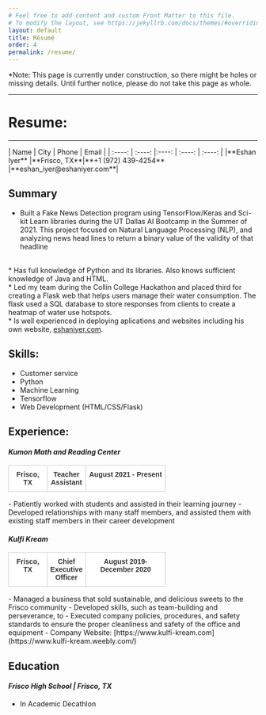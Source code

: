 ```yaml
---
# Feel free to add content and custom Front Matter to this file.
# To modify the layout, see https://jekyllrb.com/docs/themes/#overriding-theme-defaults
layout: default
title: Résumé
order: 4
permalink: /resume/
---
```

*Note: This page is currently under construction, so there might be holes or missing details. Until further notice, please do not take this page as whole.
 
---

# Resume:
<hr>
| Name        |  City       | Phone        |  Email       |
| :----: | :----: |:----: |  :----: | :----: |
|**Eshan Iyer**     |**Frisco, TX**|**+1 (972) 439-4254** |**eshan_iyer@eshaniyer.com**|

## Summary
* Built a Fake News Detection program using TensorFlow/Keras and Sci-kit Learn libraries during the UT Dallas AI Bootcamp in the Summer of 2021. This project focused on Natural Language Processing (NLP), and analyzing news head lines to return a binary value of the validity of that headline
<br>
* Has full knowledge of Python and its libraries. Also knows sufficient knowledge of Java and HTML.
<br>
* Led my team during the Collin College Hackathon and placed third for creating a Flask web that helps users manage their water consumption. The flask used a SQL database to store responses from clients to create a heatmap of water use hotspots.
<br>
* Is well experienced in deploying aplications and websites including his own website, <a href="https://www.eshaniyer.com/" target="_blank">eshaniyer.com</a>.

## Skills:

* Customer service
* Python
* Machine Learning
* Tensorflow
* Web Development (HTML/CSS/Flask)

## Experience:

#### ***Kumon Math and Reading Center***
<table style="border-collapse:collapse;border-color:#ccc;border-spacing:0;table-layout: fixed; width: 700px" class="tg"><colgroup><col style="width: 78px"><col style="width: 78px"><col style="width: 161px"></colgroup><thead><tr><td style="background-color:#fff;border-color:inherit;border-style:solid;border-width:1px;color:#333;font-family:Arial, sans-serif;font-size:14px;overflow:hidden;padding:10px 5px;text-align:center;vertical-align:top;word-break:normal"><span style="font-weight:bold">Frisco, TX</span></td><td style="background-color:#fff;border-color:inherit;border-style:solid;border-width:1px;color:#333;font-family:Arial, sans-serif;font-size:14px;overflow:hidden;padding:10px 5px;text-align:center;vertical-align:top;word-break:normal"><span style="font-weight:bold">Teacher Assistant</span></td><td style="background-color:#fff;border-color:inherit;border-style:solid;border-width:1px;color:#333;font-family:Arial, sans-serif;font-size:14px;overflow:hidden;padding:10px 5px;text-align:center;vertical-align:top;word-break:normal"><span style="font-weight:bold">August 2021 - Present</span></td></tr></thead></table>- Patiently worked with students and assisted in their learning journey
- Developed relationships with many staff members, and assisted them with existing staff members in their career development

#### ***Kulfi Kream***
<table style="border-collapse:collapse;border-color:#ccc;border-spacing:0;table-layout: fixed; width: 700px" class="tg"><colgroup><col style="width: 78px"><col style="width: 78px"><col style="width: 161px"></colgroup><thead><tr><td style="background-color:#fff;border-color:inherit;border-style:solid;border-width:1px;color:#333;font-family:Arial, sans-serif;font-size:14px;overflow:hidden;padding:10px 5px;text-align:center;vertical-align:top;word-break:normal"><span style="font-weight:bold">Frisco, TX</span></td><td style="background-color:#fff;border-color:inherit;border-style:solid;border-width:1px;color:#333;font-family:Arial, sans-serif;font-size:14px;overflow:hidden;padding:10px 5px;text-align:center;vertical-align:top;word-break:normal"><span style="font-weight:bold">Chief Executive Officer</span></td><td style="background-color:#fff;border-color:inherit;border-style:solid;border-width:1px;color:#333;font-family:Arial, sans-serif;font-size:14px;overflow:hidden;padding:10px 5px;text-align:center;vertical-align:top;word-break:normal"><span style="font-weight:bold">August 2019- December 2020</span></td></tr></thead></table>
- Managed a business that sold sustainable, and delicious sweets to the Frisco community
- Developed skills, such as team-building and perseverance, to
- Executed company policies, procedures, and safety standards to ensure the proper cleanliness and safety of the office and equipment
- Company Website: [https://www.kulfi-kream.com](https://www.kulfi-kream.weebly.com/)

## Education

#### ***Frisco High School | Frisco, TX*** 

* In Academic Decathlon

